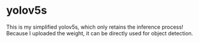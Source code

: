 # yolov5s
This is my simplified yolov5s, which only retains the inference process! Because I uploaded the weight, it can be directly used for object detection.
